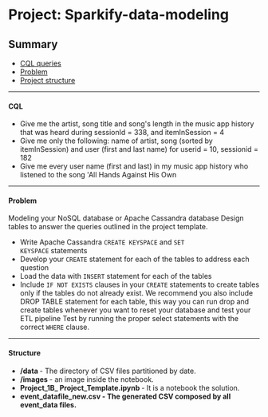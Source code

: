 # Project: Sparkify-data-modeling 

## Summary
* [CQL queries](#CQL)
* [Problem](#Problem)
* [Project structure](#Structure)

--------------------------------------------

#### CQL

* Give me the artist, song title and song's length in the music app history that was heard during sessionId = 338, and itemInSession = 4
* Give me only the following: name of artist, song (sorted by itemInSession) and user (first and last name) for userid = 10, sessionid = 182
* Give me every user name (first and last) in my music app history who listened to the song 'All Hands Against His Own

--------------------------------------------

#### Problem

Modeling your NoSQL database or Apache Cassandra database Design tables to answer the queries outlined in the project template.
* Write Apache Cassandra <code>CREATE KEYSPACE</code> and <code>SET KEYSPACE</code> statements
* Develop your <code>CREATE</code> statement for each of the tables to address each question
* Load the data with <code>INSERT</code> statement for each of the tables
* Include <code>IF NOT EXISTS</code> clauses in your <code>CREATE</code> statements to create tables only if the tables do not already exist.
We recommend you also include DROP TABLE statement for each table, this way you can run drop and create tables whenever you want to reset your database and test your ETL pipeline
Test by running the proper select statements with the correct <code>WHERE</code> clause.

--------------------------------------------

#### Structure

* <b> /data </b> - The directory of CSV files partitioned by date.
* <b> /images </b> - an image inside the notebook.
* <b> Project_1B_ Project_Template.ipynb </b> - It is a notebook the solution.
* <b> event_datafile_new.csv - The generated CSV composed by all event_data files.

